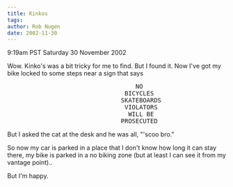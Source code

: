 ```yaml
---
title: Kinkos
tags: 
author: Rob Nugen
date: 2002-11-30
---
```


<p class=date>9:19am PST Saturday 30 November 2002</p>

<p>Wow.  Kinko's was a bit tricky for me to find.  But I found it.
Now I've got my bike locked to some steps near a sign that says</p>

<pre>
                              	   NO
                              	BICYCLES
                               SKATEBOARDS
                              	VIOLATORS
                              	 WILL BE
                               PROSECUTED
</pre>

<p>But I asked the cat at the desk and he was all, "'scoo bro."</p>

<p>So now my car is parked in a place that I don't know how long it
can stay there, my bike is parked in a no biking zone (but at least I
can see it from my vantage point)..</p>

<p>But I'm happy.</p>
